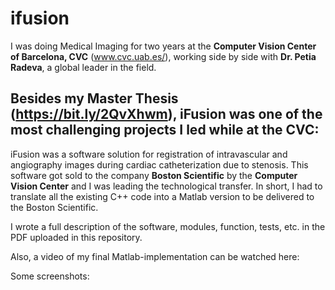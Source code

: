 # ifusion

I was doing Medical Imaging for two years at the __Computer Vision Center of Barcelona, CVC__ (www.cvc.uab.es/), working side by side with __Dr. Petia Radeva__, a global leader in the field. 

## Besides my Master Thesis (https://bit.ly/2QvXhwm), iFusion was one of the most challenging projects I led while at the CVC:

iFusion was a software solution for registration of intravascular and angiography images during cardiac catheterization due to stenosis. This software got sold to the company __Boston Scientific__ by the __Computer Vision Center__ and I was leading the technological transfer.
In short, I had to translate all the existing C++ code into a Matlab version to be delivered to the Boston Scientific. 

I wrote a full description of the software, modules, function, tests, etc. in the PDF uploaded in this repository.

Also, a video of my final Matlab-implementation can be watched here:

Some screenshots:
